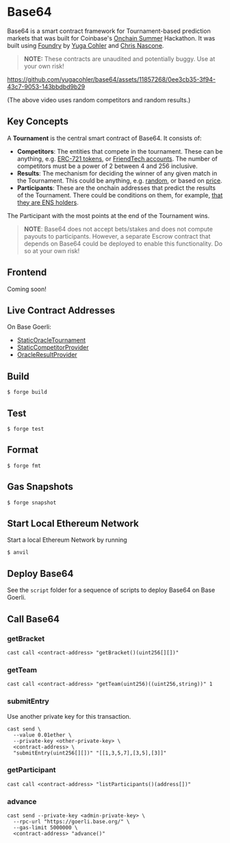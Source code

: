 # Base64

Base64 is a smart contract framework for Tournament-based prediction markets that was built for Coinbase's 
[Onchain Summer](https://www.onchainsummer.xyz) Hackathon. It was built using [Foundry](https://book.getfoundry.sh)
by [Yuga Cohler](https://github.com/yugacohler) and [Chris Nascone](https://github.com/cnasc).

> **NOTE:** These contracts are unaudited and potentially buggy. Use at your own risk!

https://github.com/yugacohler/base64/assets/11857268/0ee3cb35-3f94-43c7-9053-143bbdbd9b29

(The above video uses random competitors and random results.)

## Key Concepts
A **Tournament** is the central smart contract of Base64. It consists of:
- **Competitors**: The entities that compete in the tournament. These can be anything, e.g. [ERC-721 tokens](./src/competitors/ERC721CompetitorProvider.sol), or [FriendTech accounts](./src/competitors/FriendTechCompetitorProvider.sol). The number of 
competitors must be a power of 2 between 4 and 256 inclusive.
- **Results**: The mechanism for deciding the winner of any given match in the Tournament. This could be anything, e.g.
[random](./src/results/RandomResultProvider.sol), or based on [price](./src/results/FriendTechResultProvider.sol).
- **Participants**: These are the onchain addresses that predict the results of the Tournament. There could be
conditions on them, for example, [that they are ENS holders](./src/ens/ENS.sol).

The Participant with the most points at the end of the Tournament wins.

> **NOTE**: Base64 does not accept bets/stakes and does not compute payouts to participants. However, a separate Escrow contract
> that depends on Base64 could be deployed to enable this functionality. Do so at your own risk!

## Frontend 

Coming soon!

## Live Contract Addresses
On Base Goerli:

- [StaticOracleTournament](https://goerli.basescan.org/address/0xC09DF9Cb1A95835e49861e2a40711f7483978656)
- [StaticCompetitorProvider](https://goerli.basescan.org/address/0x50F809a2cEDEEBe99728d5Ca45CC15a39FE59ca3)
- [OracleResultProvider](https://goerli.basescan.org/address/0x6DE9cF0947a539Ac38CC7a8821955ED43715c305)

## Build

```shell
$ forge build
```

## Test

```shell
$ forge test
```

## Format

```shell
$ forge fmt
```

## Gas Snapshots

```shell
$ forge snapshot
```

## Start Local Ethereum Network
Start a local Ethereum Network by running

```shell
$ anvil
```

## Deploy Base64

See the `script` folder for a sequence of scripts to deploy Base64 on Base Goerli.

## Call Base64

### getBracket
```shell
cast call <contract-address> "getBracket()(uint256[][])"
```

### getTeam
```shell
cast call <contract-address> "getTeam(uint256)((uint256,string))" 1
```

### submitEntry
Use another private key for this transaction.
```shell
cast send \
  --value 0.01ether \
  --private-key <other-private-key> \
  <contract-address> \
  "submitEntry(uint256[][])" "[[1,3,5,7],[3,5],[3]]"
```

### getParticipant
```shell
cast call <contract-address> "listParticipants()(address[])"
```

### advance
```shell
cast send --private-key <admin-private-key> \
  --rpc-url "https://goerli.base.org/" \
  --gas-limit 5000000 \
  <contract-address> "advance()"
```

